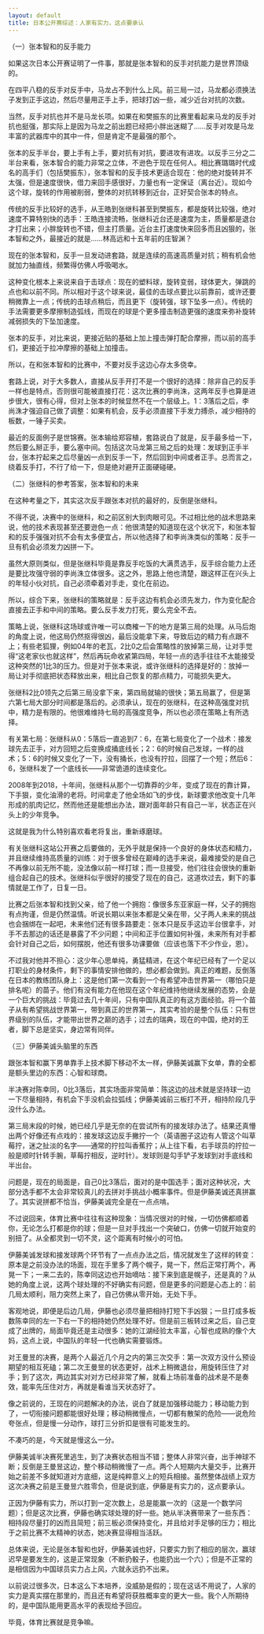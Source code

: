 ```yaml
---
layout: default
title: 日本公开赛综述：人家有实力，这点要承认
---
```


（一）张本智和的反手能力

如果这次日本公开赛证明了一件事，那就是张本智和的反手对抗能力是世界顶级的。

在四平八稳的反手对反手中，马龙占不到什么上风。前三局一过，马龙都必须换法子发到正手这边，然后尽量用正手上手，把球打凶一些，减少近台对抗的次数。

当然，反手对抗也并不是马龙长项。如果在和樊振东的比赛里看起来马龙的反手对抗也挺强，那实际上是因为马龙之前出题已经把小胖出迷糊了……反手对攻是马龙丰富的武器库中的其中一件，但是肯定不是最强的那个。

张本的反手半台，要上手有上手，要对抗有对抗，要进攻有进攻。以反手三分之二半台来看，张本智合的能力非常之立体，不逊色于现在任何人。相比赛璐璐时代成名的高手们（包括樊振东），张本智和的反手技术更适合现在：他的绝对旋转并不太强，但是速度很快，借力来回手感很好，力量也有一定保证（离台近）。现如今这个球，旋转的作用被削弱，整体的对抗转移到近台，正好契合张本的特点。

传统的反手比较好的选手，从王皓到张继科甚至到樊振东，都是旋转比较强，绝对速度不算特别快的选手：王皓连接流畅，张继科近台还是速度为主，质量都是退台才打出来；小胖旋转也不错，但主打质量。近台主打速度快来回多而且凶狠的，张本智和之外，最接近的就是……林高远和十五年前的庄智渊？

现在的张本智和，反手一旦发动进套路，就是连续的高速高质量对抗；稍有机会他就加力抽直线，频繁得仿佛人呼吸喝水。

这种变化根本上来说来自于击球点：现在的塑料球，旋转变弱，球体更大，弹跳的点也和以前不同。所以相对于这个球来说，最佳的击球点要比以前靠前，或许还要稍微靠上一点；传统的击球点稍后，而且更下（旋转强，球下坠多一点）。传统的手法需要更多摩擦制造弧线，而现在的球是个更多撞击制造更强的速度来弥补旋转减弱损失的下坠加速度。

张本的反手，对比来说，更接近贴的基础上加上撞击弹打配合摩擦，而以前的高手们，更接近于拉冲摩擦的基础上加撞击。

所以，在和张本智和的比赛中，不要对反手这边心存太多侥幸。

套路上说，对于大多数人，直接从反手开打不是一个很好的选择：除非自己的反手一样也是特点，否则很可能被直接打花：这次比赛的李尚洙，这两年反手也算是进步很大，很有心得，但对上张本的时候显然不在一个层级上。1：3落后之后，李尚洙才强迫自己做了调整：如果有机会，反手必须直接下手发力搏杀，减少相持的板数，一锤子买卖。

最近的反面例子是世锦赛。张本输给郑容植，套路说白了就是，反手最多给一下，然后要么掰正手，要么塞中间。包括这次马龙第三局之后的处理：发球到正手半台，张本拧起来之后尽量凶一点到反手一下，然后回到中间或者正手。总而言之，绕着反手打，不行了给一下，但是绝对避开正面硬碰硬。



（二）张继科的参考答案，张本智和的未来

在这种考量之下，其实这次反手跟张本对抗的最好的，反倒是张继科。

不得不说，决赛中的张继科，和之前区别大到肉眼可见。不过相比他的战术思路来说，他的技术表现甚至还要逊色一点：他很清楚的知道现在这个状况下，和张本智和的反手强强对抗不会有太多便宜占，所以他选择了和李尚洙类似的策略：反手一旦有机会必须发力凶拼一下。

虽然大原则类似，但是张继科毕竟是靠反手吃饭的大满贯选手，反手综合能力上还是要比攻强守弱的李尚洙立体很多。这之外，思路上他也清楚，跟这样正在兴头上的年轻小伙对抗，自己必须牵着对手走，变化在前边。

所以，综合下来，张继科的策略就是：反手这边有机会必须先发力，作为变化配合直接去正手和中间的策略。要么反手发力打死，要么完全不去。

策略上说，张继科这场球或许唯一可以商榷一下的地方是第三局的处理。从马后炮的角度上说，他这局仍然抠得很凶，最后没能拿下来，导致后边的精力有点跟不上；有些老狐狸，例如04年的老瓦，2比0之后会策略性的放掉第三局，让对手觉得“这老家伙也就这样”，然后再玩命收紧第四局，年轻一点的选手往往不太能接受这种突然的1比3的压力。但是对于张本来说，或许张继科的选择是好的：放掉一局让对手彻底把状态释放出来，相比自己恢复的那点精力，可能损失更大。

张继科2比0领先之后第三局没拿下来，第四局就输的很快；第五局赢了，但是第六第七局大部分时间都是落后的。必须承认，现在的张继科，在这种高强度对抗中，精力是有限的。他很难维持七局的高强度竞争，所以也必须在策略上有所选择。

有关第七局：张继科从0：5落后一直追到7：6，在第七局变化了一个战术：接发球先去正手，对方回短之后变换成捅底线长；2：6的时候自己发球，一样的战术；5：6的时候又变化了一下，没有捅长，也没有拧拉，回摆了一个短；然后6：6，张继科发了一个底线长——非常诡道的连续变化。

2008年到2018，十年间，张继科从那个一切靠莽的少年，变成了现在的靠计算，下手狠，变化油滑的老将。时间拿走了他全场如飞的步伐，新球要求他改变十几年形成的肌肉记忆，然而他还是能想出办法，跟对面年龄只有自己一半，状态正在兴头上的少年竞争。

这就是我为什么特别喜欢看老将复出，重新琢磨球。



有关张继科这站公开赛之后要做的，无外乎就是保持一个良好的身体状态和精力，并且继续维持高质量的训练：对于很多曾经在巅峰的选手来说，最难接受的是自己不再像以前无所不能，没法像以前一样打球；而一旦接受，他们往往会很快的重新组合起自己的技术。张继科似乎很好的接受了现在的自己，这道坎过去，剩下的事情就是工作了，日复一日。

比赛之后张本智和找到父亲，给了他一个拥抱：像很多东亚家庭一样，父子的拥抱有点拘谨，但是仍然温情。听说长期以来张本都是父亲在带，父子两人未来的挑战也会捆绑在一起吧，未来他们还有很多路要走：张本只是反手这边半台很拿手，对手不去那边的话还是暴露了不少问题；中间和正手位置如何补强，未来所有对手都会针对自己之后，如何摆脱，他还有很多功课要做（应该也落下不少作业，恩）。

不过我对他并不担心：这少年心思单纯，勇猛精进，在这个年纪已经有了一个足以打职业的身材条件，剩下的事情安排他做的，想必都会做到。真正的难题，反倒落在日本的教练团队身上：这是他们第一次看到一个有希望冲击世界第一（哪怕只是排名呢）的苗子。他们有没有能力在他现在这个年纪维持他继续发展的态势，会是一个巨大的挑战：毕竟过去几十年间，只有中国队真正的有这方面经验。将一个苗子从有希望挑战世界第一，带到真正的世界第一，其实考验的是整个队伍：只有世界级别的队伍，才能带出世界之巅的选手；过去的瑞典，现在的中国，绝对的王者，脚下总是坚实，身边常有同伴。



（三）伊藤美诚头脑里的东西

跟张本智和赢下男单靠手上技术脚下移动不太一样，伊藤美诚赢下女单，靠的全都是额头里边的东西：心智和球商。

半决赛对陈幸同，0比3落后，其实场面非常简单：陈这边的战术就是坚持球一边一下尽量相持，有机会下手没机会拉弧线；伊藤美诚前三板打不开，相持阶段几乎没什么办法。

第三局末段的时候，她已经几乎是无奈的在尝试所有的接发球办法了。结果还真懵出两个好像还有点戏的：接发球这边反手撇拧一个（英语圈子这边有人管这个叫草莓拧，迷之扯淡的名字——通常的拧拉叫香蕉拧；从上往下看，右手球员的拧拉一般是顺时针转手腕，草莓拧相反，逆时针）。发球则是勾手铲子发球到对手底线和半出台。

问题是，现在的局面是，自己0比3落后，面对的是中国选手；面对这种状况，大部分选手都不太会非常较真儿的去拼对手挑战小概率事件。但是伊藤美诚还真拼赢了。其实说拼都不恰当，伊藤美诚完全是在一点点啃。

不过说回来，体育比赛中往往有这种现象：当情况很对的时候，一切仿佛都顺着你，无论怎么打都是你的球；但是一旦对手找出一个突破口，仿佛一切就开始变的别扭了。从全都灵到一切不灵，这个距离有时候小的可怕。

伊藤美诚发球和接发球两个环节有了一点点办法之后，情况就发生了这样的转变：原本是之前没办法的场面，现在手里多了两个幌子，晃一下，然后正常打两个，再晃一下；一来二去的，陈幸同这边也开始嘀咕：接下来到底是幌子，还是真的？从她的角度上说，这两个球处理的不好确实有问题，但是更多的问题是心态上的：前几局太顺利，阻力突然上来了，自己仿佛从零开始，无处下手。

客观地说，即便是后边几局，伊藤也必须尽量把相持打短下手凶狠；一旦打成多板数陈幸同的左一下右一下的相持她仍然处理不好。但是前三板转过来之后，自己变成了出牌的，局面毕竟还是主动很多：她的江湖经验太丰富，心智也成熟的像个大妈，这点上说，中国队的年轻一代也确实需要锻炼。



对王曼昱的决赛，是两个人最近几个月之内的第三次交手：第一次双方没什么预设期望的相互死磕；第二次王曼昱的状态更好，战术上稍微退台，用旋转压住了对手；到了这次，两边其实对对方已经非常了解，就看上场前准备的战术是不是奏效，能率先压住对方，再就是看谁当天状态好了。

像之前说的，王现在的问题解决的办法，说白了就是加强移动能力；移动能力到了，一切衔接问题都能很好处理；移动稍微慢点，一切都有散架的危险——说危险夸张点，但是慢一分动作，球打三分折扣是很有可能发生的。

不凑巧的是，今天就是慢这么一分。

伊藤美诚半决赛死里逃生，到了决赛状态相当不错；整体人非常兴奋，出手神球不断；反倒是王曼昱这边，整个移动稍微慢了一点。两个人短期内大量交手，比赛开始之前差不多就知道对方底细，这是纯粹意义上的短兵相接。虽然整体战绩上双方这次决赛之前是王曼昱六胜零负，但是说到底，伊藤是有实力的，这点要承认。

正因为伊藤有实力，所以打到一定次数上，总是能赢一次的（这是一个数学问题）；但是这次比赛，伊藤也确实球处理的好一些。她从半决赛带来了一些东西：相持段尽量打的凶而且简短；前三板必须保持变化，并且给对手足够的压力；相比于之前比赛不太精神的状态，她决赛显得相当活跃。

总体来说，无论是张本智和也好，伊藤美诚也好，只要实力到了相应的层次，赢球迟早是要发生的，这是正常现象（不断扔骰子，也能扔出一个六）；但是不正常的是相信因为中国球员实力占上风，六就永远扔不出来。

以前说过很多次，日本这么下本培养，没威胁是假的；现在这话不用说了，人家的实力是真实摆在那里的，而且还有希望将获胜概率变的更大一些。我个人所期待的，是中国队能用更高水平的表现给予回应。

毕竟，体育比赛就是竞争嘛。